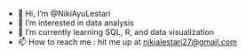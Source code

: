 - 👋 Hi, I’m @NikiAyuLestari
- 👀 I’m interested in data analysis
- 🌱 I’m currently learning SQL, R, and data visualization
- 📫 How to reach me : hit me up at nikialestari27@gmail.com

<!---
NikiAyuLestari/NikiAyuLestari is a ✨ special ✨ repository because its `README.md` (this file) appears on your GitHub profile.
You can click the Preview link to take a look at your changes.
--->
